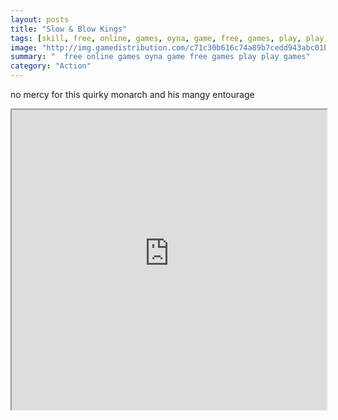 ```yaml
---
layout: posts
title: "Slow & Blow Kings"
tags: [skill, free, online, games, oyna, game, free, games, play, play, games]
image: "http://img.gamedistribution.com/c71c30b616c74a89b7cedd943abc01b0.jpg"
summary: "  free online games oyna game free games play play games"
category: "Action"
---
```


no mercy for this quirky monarch and his mangy entourage

<iframe width="100%" height="480px;" src="http://flash.gamedistribution.com?game=c71c30b616c74a89b7cedd943abc01b0"></iframe>